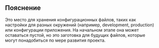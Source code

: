 ## Пояснение

Это место для хранения конфигурационных файлов, таких как настройки для разных окружений (например, development, production) или конфигурации приложения. На начальном этапе она может оставаться пустой, но это заготовка для будущих файлов, которые могут понадобиться по мере развития проекта.